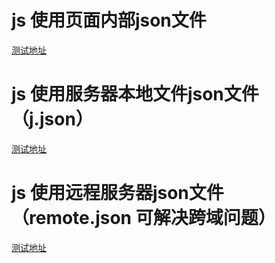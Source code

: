 # js 使用页面内部json文件
[测试地址](https://gitpwj.github.io/Js_load_remote_json/js_json_file.html)

# js 使用服务器本地文件json文件 （j.json）
[测试地址](https://gitpwj.github.io/Js_load_remote_json/js_json_local.html)

# js 使用远程服务器json文件 （remote.json 可解决跨域问题）
[测试地址](https://gitpwj.github.io/Js_load_remote_json/js_remote_json.html)
